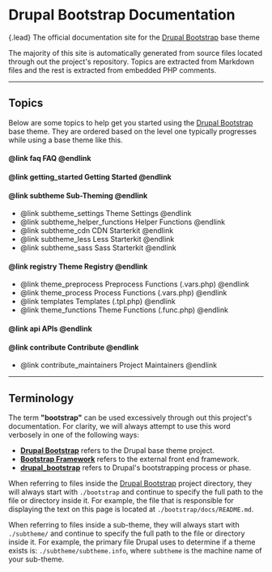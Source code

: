 <!-- @file Documentation landing page and topics for the https://drupal-bootstrap.org site. -->
<!-- @mainpage -->
# Drupal Bootstrap Documentation

{.lead} The official documentation site for the [Drupal Bootstrap] base theme

The majority of this site is automatically generated from source files
located through out the project's repository. Topics are extracted from Markdown
files and the rest is extracted from embedded PHP comments.

---

## Topics

Below are some topics to help get you started using the [Drupal Bootstrap] base
theme. They are ordered based on the level one typically progresses while using
a base theme like this.

#### @link faq FAQ @endlink

#### @link getting_started Getting Started @endlink

#### @link subtheme Sub-Theming @endlink
- @link subtheme_settings Theme Settings @endlink
- @link subtheme_helper_functions Helper Functions @endlink
- @link subtheme_cdn CDN Starterkit @endlink
- @link subtheme_less Less Starterkit @endlink
- @link subtheme_sass Sass Starterkit @endlink

#### @link registry Theme Registry @endlink
- @link theme_preprocess Preprocess Functions (.vars.php) @endlink
- @link theme_process Process Functions (.vars.php) @endlink
- @link templates Templates (.tpl.php) @endlink
- @link theme_functions Theme Functions (.func.php) @endlink

#### @link api APIs @endlink

#### @link contribute Contribute @endlink
- @link contribute_maintainers Project Maintainers @endlink

---

## Terminology

The term **"bootstrap"** can be used excessively through out this project's
documentation. For clarity, we will always attempt to use this word verbosely
in one of the following ways:

- **[Drupal Bootstrap]** refers to the Drupal base theme project.
- **[Bootstrap Framework](https://getbootstrap.com/docs/3.4/)** refers to the external
  front end framework.
- **[drupal_bootstrap](https://api.drupal.org/apis/drupal_bootstrap)** refers
  to Drupal's bootstrapping process or phase.
  
When referring to files inside the [Drupal Bootstrap] project directory, they
will always start with `./bootstrap` and continue to specify the full path to
the file or directory inside it. For example, the file that is responsible for
displaying the text on this page is located at `./bootstrap/docs/README.md`.

When referring to files inside a sub-theme, they will always start with
`./subtheme/` and continue to specify the full path to the file or directory
inside it. For example, the primary file Drupal uses to determine if a theme
exists is: `./subtheme/subtheme.info`, where `subtheme` is the machine name of
your sub-theme.

[Drupal Bootstrap]: https://www.drupal.org/project/bootstrap
